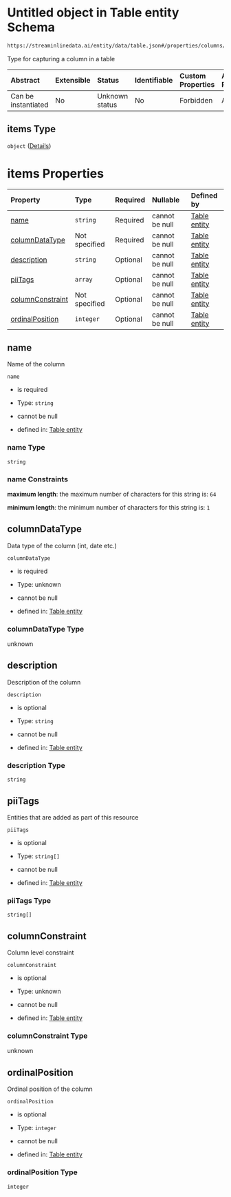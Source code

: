# Untitled object in Table entity Schema

```txt
https://streaminlinedata.ai/entity/data/table.json#/properties/columns/items
```

Type for capturing a column in a table

| Abstract            | Extensible | Status         | Identifiable | Custom Properties | Additional Properties | Access Restrictions | Defined In                                                                          |
| :------------------ | :--------- | :------------- | :----------- | :---------------- | :-------------------- | :------------------ | :---------------------------------------------------------------------------------- |
| Can be instantiated | No         | Unknown status | No           | Forbidden         | Allowed               | none                | [createTable.json*](../out/schema/api/data/createTable.json "open original schema") |

## items Type

`object` ([Details](table-definitions-column.md))

# items Properties

| Property                              | Type          | Required | Nullable       | Defined by                                                                                                                                                                   |
| :------------------------------------ | :------------ | :------- | :------------- | :--------------------------------------------------------------------------------------------------------------------------------------------------------------------------- |
| [name](#name)                         | `string`      | Required | cannot be null | [Table entity](table-definitions-column-properties-name.md "https://streaminlinedata.ai/entity/data/table.json#/definitions/column/properties/name")                         |
| [columnDataType](#columndatatype)     | Not specified | Required | cannot be null | [Table entity](table-definitions-column-properties-columndatatype.md "https://streaminlinedata.ai/entity/data/table.json#/definitions/column/properties/columnDataType")     |
| [description](#description)           | `string`      | Optional | cannot be null | [Table entity](table-definitions-column-properties-description.md "https://streaminlinedata.ai/entity/data/table.json#/definitions/column/properties/description")           |
| [piiTags](#piitags)                   | `array`       | Optional | cannot be null | [Table entity](table-definitions-column-properties-piitags.md "https://streaminlinedata.ai/entity/data/table.json#/definitions/column/properties/piiTags")                   |
| [columnConstraint](#columnconstraint) | Not specified | Optional | cannot be null | [Table entity](table-definitions-column-properties-columnconstraint.md "https://streaminlinedata.ai/entity/data/table.json#/definitions/column/properties/columnConstraint") |
| [ordinalPosition](#ordinalposition)   | `integer`     | Optional | cannot be null | [Table entity](table-definitions-column-properties-ordinalposition.md "https://streaminlinedata.ai/entity/data/table.json#/definitions/column/properties/ordinalPosition")   |

## name

Name of the column

`name`

*   is required

*   Type: `string`

*   cannot be null

*   defined in: [Table entity](table-definitions-column-properties-name.md "https://streaminlinedata.ai/entity/data/table.json#/definitions/column/properties/name")

### name Type

`string`

### name Constraints

**maximum length**: the maximum number of characters for this string is: `64`

**minimum length**: the minimum number of characters for this string is: `1`

## columnDataType

Data type of the column (int, date etc.)

`columnDataType`

*   is required

*   Type: unknown

*   cannot be null

*   defined in: [Table entity](table-definitions-column-properties-columndatatype.md "https://streaminlinedata.ai/entity/data/table.json#/definitions/column/properties/columnDataType")

### columnDataType Type

unknown

## description

Description of the column

`description`

*   is optional

*   Type: `string`

*   cannot be null

*   defined in: [Table entity](table-definitions-column-properties-description.md "https://streaminlinedata.ai/entity/data/table.json#/definitions/column/properties/description")

### description Type

`string`

## piiTags

Entities that are added as part of this resource

`piiTags`

*   is optional

*   Type: `string[]`

*   cannot be null

*   defined in: [Table entity](table-definitions-column-properties-piitags.md "https://streaminlinedata.ai/entity/data/table.json#/definitions/column/properties/piiTags")

### piiTags Type

`string[]`

## columnConstraint

Column level constraint

`columnConstraint`

*   is optional

*   Type: unknown

*   cannot be null

*   defined in: [Table entity](table-definitions-column-properties-columnconstraint.md "https://streaminlinedata.ai/entity/data/table.json#/definitions/column/properties/columnConstraint")

### columnConstraint Type

unknown

## ordinalPosition

Ordinal position of the column

`ordinalPosition`

*   is optional

*   Type: `integer`

*   cannot be null

*   defined in: [Table entity](table-definitions-column-properties-ordinalposition.md "https://streaminlinedata.ai/entity/data/table.json#/definitions/column/properties/ordinalPosition")

### ordinalPosition Type

`integer`
